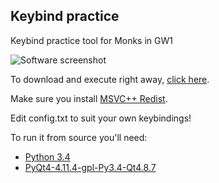## Keybind practice

Keybind practice tool for Monks in GW1

![Software screenshot](http://i.imgur.com/A0TfTSE.png)

To download and execute right away, [click here](https://github.com/miguelcgmarques/keybind_practice/releases/download/R_1/KeybindPractice_v1.zip).

Make sure you install [MSVC++ Redist](http://www.microsoft.com/en-in/download/details.aspx?id=5555).

Edit config.txt to suit your own keybindings!


To run it from source you'll need:
* [Python 3.4](https://www.python.org/downloads/release/python-343/)
* [PyQt4-4.11.4-gpl-Py3.4-Qt4.8.7](https://www.riverbankcomputing.com/software/pyqt/download)
